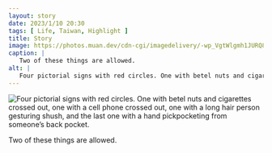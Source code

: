 ```yaml
---
layout: story
date: 2023/1/10 20:30
tags: [ Life, Taiwan, Highlight ]
title: Story
image: https://photos.muan.dev/cdn-cgi/imagedelivery/-wp_VgtWlgmh1JURQ8t1mg/4aafbe29-74d5-41c3-0dd8-5f91f8deee00/public
caption: |
   Two of these things are allowed.
alt: |
   Four pictorial signs with red circles. One with betel nuts and cigarettes crossed out, one with a cell phone crossed out, one with a long hair person gesturing shush, and the last one with a hand pickpocketing from someone’s back pocket.
---
```


![Four pictorial signs with red circles. One with betel nuts and cigarettes crossed out, one with a cell phone crossed out, one with a long hair person gesturing shush, and the last one with a hand pickpocketing from someone’s back pocket.](https://photos.muan.dev/cdn-cgi/imagedelivery/-wp_VgtWlgmh1JURQ8t1mg/4aafbe29-74d5-41c3-0dd8-5f91f8deee00/public)

Two of these things are allowed.
